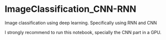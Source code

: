 # ImageClassification_CNN-RNN
Image classification using deep learning. Specifically using RNN and CNN

I strongly recommend to run this notebook, specially the CNN part in a GPU.
